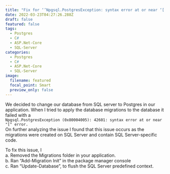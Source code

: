 ```yaml
---
title: "Fix for ‘’Npgsql.PostgresException: syntax error at or near ‘[‘”"
date: 2022-03-23T04:27:26.288Z
draft: false
featured: false
tags:
  - Postgres
  - C#
  - ASP.Net-Core
  - SQL-Server
categories:
  - Postgres
  - C#
  - ASP.Net-Core
  - SQL-Server
image:
  filename: featured
  focal_point: Smart
  preview_only: false
---
```

<!--StartFragment-->

We decided to change our database from SQL server to Postgres in our application. When I tried to apply the database migrations to the database it failed with a\
`Npgsql.PostgresException (0x80004005): 42601: syntax error at or near "[" error.`\
On further analyzing the issue I found that this issue occurs as the migrations were created on SQL Server and contain SQL Server-specific code.

To fix this issue, I\
a. Removed the Migrations folder in your application.\
b. Ran “Add-Migration Init” in the package manager console\
c. Ran “Update-Database”, to flush the SQL Server predefined context.

<!--EndFragment-->